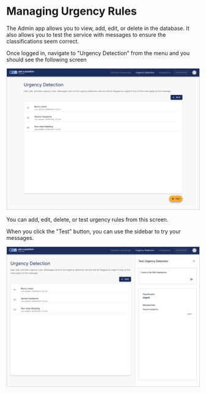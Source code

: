 # Managing Urgency Rules

The Admin app allows you to view, add, edit, or delete  in the database. It also allows you to test the service
with messages to ensure the classifications seem correct.

Once logged in, navigate to "Urgency Detection" from the menu and you should see the
following screen

<img src="./urgency-rules-screenshot.png" alt="manage-content-screenshot" style="border: 1px solid  lightgray;">

You can add, edit, delete, or test urgency rules from this screen.

When you click the "Test" button, you can use the sidebar to try your messages.

<img src="./urgency-rules-test-screenshot.png" alt="manage-content-test-screenshot" style="border: 1px solid  lightgray;">
